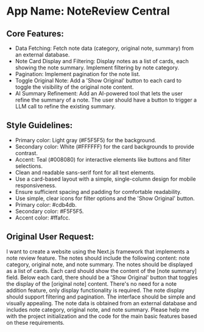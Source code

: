 # **App Name**: NoteReview Central

## Core Features:

- Data Fetching: Fetch note data (category, original note, summary) from an external database.
- Note Card Display and Filtering: Display notes as a list of cards, each showing the note summary.  Implement filtering by note category.
- Pagination: Implement pagination for the note list.
- Toggle Original Note: Add a 'Show Original' button to each card to toggle the visibility of the original note content.
- AI Summary Refinement: Add an AI-powered tool that lets the user refine the summary of a note. The user should have a button to trigger a LLM call to refine the existing summary.

## Style Guidelines:

- Primary color: Light gray (#F5F5F5) for the background.
- Secondary color: White (#FFFFFF) for the card backgrounds to provide contrast.
- Accent: Teal (#008080) for interactive elements like buttons and filter selections.
- Clean and readable sans-serif font for all text elements.
- Use a card-based layout with a simple, single-column design for mobile responsiveness.
- Ensure sufficient spacing and padding for comfortable readability.
- Use simple, clear icons for filter options and the 'Show Original' button.
- Primary color: #cdb4db.
- Secondary color: #F5F5F5.
- Accent color: #ffafcc.

## Original User Request:
I want to create a website using the Next.js framework that implements a note review feature. The notes should include the following content: note category, original note, and note summary. The notes should be displayed as a list of cards. Each card should show the content of the [note summary] field. Below each card, there should be a 'Show Original' button that toggles the display of the [original note] content. There's no need for a note addition feature, only display functionality is required. The note display should support filtering and pagination. The interface should be simple and visually appealing. The note data is obtained from an external database and includes note category, original note, and note summary. Please help me with the project initialization and the code for the main basic features based on these requirements.
  